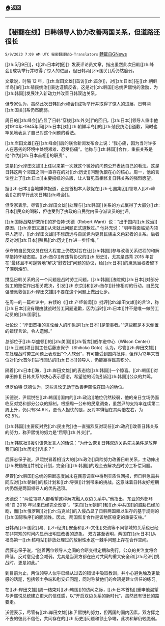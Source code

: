 ###  [:house:返回](README.md)
---


## 【秘翻在线】日韩领导人协力改善两国关系，但道路还很长
`5/9/2023 7:09 AM UTC 秘密翻譯組G-Translators` [轉載自GNews](https://gnews.org/articles/1285719)

[[zh:5月9日]]，《[[zh:日本时报]]》发表评论员文章，指出虽然此次日韩[[zh:峰会]]成功举行并取得了惊人的进展，但日韩两[[zh:国关]]系仍然脆弱。

文章说，时隔 12 年，[[zh:岸田文雄]]首访[[zh:首尔]]，对[[zh:日本]]在[[zh:朝鲜半岛]]的[[zh:殖民统治]]表达谨慎反省。这是对[[zh:韩国]]总统尹熙悦的激励，为[[zh:韩国]]发展注入新动力并改善日韩双边关系。

但专家认为，虽然此次日韩[[zh:峰会]]成功举行并取得了惊人的进展，日韩两[[zh:国关]]系仍然脆弱。

周日的[[zh:峰会]]凸显了日韩“穿梭[[zh:外交]]”的回归。[[zh:日本]]领导人重申他对1910年\-1945年间[[zh:日本]]对[[zh:朝鲜半岛]]的[[zh:殖民统治]]道歉，同时也罕见地表达了自己对这个问题的看法。

[[zh:岸田文雄]]在[[zh:峰会]]后的联合新闻发布会上说：“我心痛，因为当时许多人在恶劣的环境中处境艰难、忍受伤痛”。他称与[[zh:韩国]]合作，重振关系是他“作为[[zh:日本首相]]的职责” 。

这是[[zh:岸田文雄]]上任以来第一次就这个微妙的问题公开表达自己的看法。这是日韩这两个邻国之间一直存在的对[[zh:历史]]问题仇恨在心的核心。周一，他的言论登上了[[zh:日本]]主要报纸的头版，让人瞥见首相修复日韩关系的强烈愿望。

据[[zh:日本]]当地媒体报道，正是首相本人敦促在[[zh:七国集团]]领导人[[zh:峰会]]之前举行此次日韩[[zh:峰会]]。

但专家表示，尽管[[zh:岸田文雄]]处理与[[zh:韩国]]关系的方式赢得了大部分[[zh:日本]]民众的喝彩，但也受到了执政的自民党内保守派议员的批评。

[[zh:国际战略研究所]]的罗伯特·沃德（Robert Ward）说：“出于国内[[zh:政治]]原因，[[zh:岸田文雄]]从未就此问题正式道歉过。” 他补充说：“明年将面临党内领导人选举，[[zh:岸田文雄]]不想疏远与自民党内更具民族主义色彩者的关系。后者反对对[[zh:日本]]殖民[[zh:历史]]作进一步忏悔。”

保守的自民党议员在很大程度上仍然对旨在让[[zh:韩国]]参与改善关系进程的和解举措持怀疑态度。[[zh:首尔]]有违背协议的[[zh:历史]]，尤其是违背 2015 年旨在“最终且不可逆转地”解决“慰安妇”问题的协议，给[[zh:日本]]的鹰派当权者留下了深刻烙印。

搅乱日韩关系的另一个问题是战时劳工问题，[[zh:韩国]]法院就[[zh:日本]]对部分劳工的赔偿作出相关裁决，引发[[zh:东京]]和[[zh:首尔]]针锋相对的行动。自民党强硬派敦促[[zh:岸田文雄]]不要在这个问题上做出让步。

在周一的一篇社论中，右倾的《[[zh:产经新闻]]》批评[[zh:岸田文雄]]的言论，称[[zh:日本]]没有理由就战时劳工问题道歉，因为当时[[zh:日本]]并不是唯一做劳工动员的[[zh:国家]]。

社论说：“岸田首相的言论给人的印象是[[zh:日本]]是肇事者。”“这些都是本末倒置的错误言论，令人遗憾。”

总部位于[[zh:华盛顿]]的[[zh:美国]][[zh:智库]]威尔逊中心（Wilson Center）[[zh:亚洲]]项目副主任后藤志保子（Shihoko Goto）认为，尽管[[zh:岸田文雄]]在处理战时劳工问题上表现出“个人软弱”，有可能受到国内批评，但作为12年来首位对[[zh:首尔]]进行回访的[[zh:日本]]领导人，仍能赢得民意积分。

隔着[[zh:日本]]海，[[zh:岸田文雄]]的表态给[[zh:韩国]]一个惊喜。[[zh:韩国]]对岸田修复日韩关系的决心表示感谢，希望他的话能引起[[zh:韩国]]公众的共鸣。

但罗伯特·沃德认为，这些言论无助于改善尹熙悦在国内的地位。

沃德说，尹熙悦在[[zh:韩国]]国内的[[zh:政治]]地位仍然较弱，他的亲日立场仍面临反对党和部分公众的抵制。根据周一公布的民意调查，虽然尹的支持率连续第二周上升，仍只有34.6%。更令人担忧的是，反对率徘徊在其两倍左右，为62.5%。

[[zh:韩国]]主要反对党[[zh:民主党]]也一直强烈反对现任[[zh:政府]]改善日韩关系的努力，称尹熙悦的努力是“屈辱[[zh:外交]]”。

[[zh:韩联社]]援引该党发言人的话说：“为什么恢复日韩双边关系先决条件是放弃我们的[[zh:历史]]诉求？”

后藤志保子说，尹熙悦冒着相当大的[[zh:政治]]风险努力改善日韩关系，主动伸出[[zh:橄榄枝]]并制定计划，完全用[[zh:韩国]]的现金去解决战时劳工补偿问题。

尽管[[zh:韩国]]总统的果断态度尚未在民意调查中得到实质性回报，但日韩急需共同应对[[zh:朝鲜]]的核计划和[[zh:导弹]]计划带来的挑战。这意味着日韩友好短期内仍然是两国领导人的优先选项。

沃德说：“两位领导人都希望这种解冻融入双边关系中。”他指出，东亚的外部环境“自 2018 年以来已经完全改变”。“来自[[zh:朝鲜]]和[[zh:中共国]]的威胁已经加剧，而[[zh:俄罗斯]]对[[zh:乌克兰]]的入侵凸显了日韩两国赖以生存的基于规则的[[zh:国际秩序]]的脆弱性。因此，两国恢复合作是该地区稳定的重要支柱。”

日韩两[[zh:国贸]]易、[[zh:经济]]安全和[[zh:文化]]交流等不同领域的关系也已经在非常短的时间内显示出明显改善的迹象。 双方甚至表明，两国在[[zh:日本]]从福岛第一[[zh:核电站]]排放处理过的放射性水这一棘手问题上存在合作空间。

后藤志保子说，“随着两位领导人之间的会晤变得定期和例行，公众的关注度将会降低，反对意见也会减弱。尤其是当双方都在应对共同的重大安全和[[zh:经济]]挑战时，更是如此。”

到目前为止，两位领导人似乎已经从过去的错误中吸取教训，并小心避免触及更敏感的话题，包括领土争端和慰安妇问题，同时称赞他们的会晤是建立信任的练习。

在[[zh:岸田文雄]]周一结束对[[zh:韩国]]的访问之际，[[zh:日本首相]]重申他渴望与尹熙悦总统建立更大的信任感，以“开启双边关系的新时代”，虽然还有很长的路要走。

沃德表示，尽管有[[zh:岸田文雄]]和尹熙悦的努力，但两国的国内因素，双方挥之不去的彼此不信任，共同存在的[[zh:历史]]问题和领土争端，此次和解仍较脆弱。
